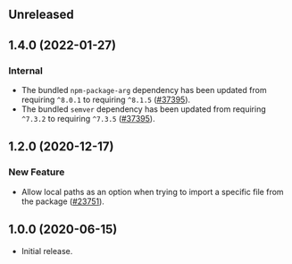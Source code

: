 <!-- Learn how to maintain this file at https://github.com/WordPress/gutenberg/tree/HEAD/packages#maintaining-changelogs. -->

## Unreleased

## 1.4.0 (2022-01-27)

### Internal

-   The bundled `npm-package-arg` dependency has been updated from requiring `^8.0.1` to requiring `^8.1.5` ([#37395](https://github.com/WordPress/gutenberg/pull/37395)).
-   The bundled `semver` dependency has been updated from requiring `^7.3.2` to requiring `^7.3.5` ([#37395](https://github.com/WordPress/gutenberg/pull/37395)).

## 1.2.0 (2020-12-17)

### New Feature

-   Allow local paths as an option when trying to import a specific file from the package ([#23751](https://github.com/WordPress/gutenberg/pull/23751)).

## 1.0.0 (2020-06-15)

-   Initial release.
